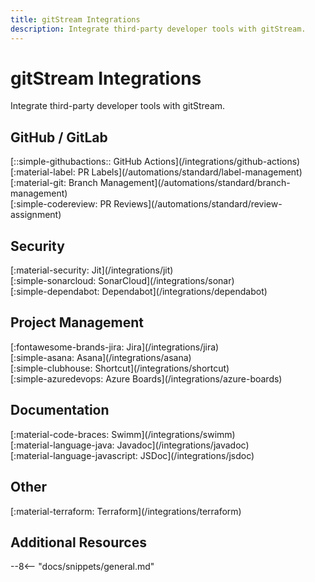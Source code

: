 ```yaml
---
title: gitStream Integrations
description: Integrate third-party developer tools with gitStream.
---
```

# gitStream Integrations

Integrate third-party developer tools with gitStream.

<!-- --8<-- [start:integrations]-->
## GitHub / GitLab
<div class="integrations-list" markdown="1">

<div class="integrations-card" markdown="1">
<div class="integrations-card-title" markdown="1">
[::simple-githubactions:: GitHub Actions](/integrations/github-actions)
</div>
</div>

<div class="integrations-card" markdown="1">
<div class="integrations-card-title" markdown="1">
[:material-label: PR Labels](/automations/standard/label-management)
</div>
</div>

<div class="integrations-card" markdown="1">
<div class="integrations-card-title" markdown="1">
[:material-git: Branch Management](/automations/standard/branch-management)
</div>
</div>

<div class="integrations-card" markdown="1">
<div class="integrations-card-title" markdown="1">
[:simple-codereview: PR Reviews](/automations/standard/review-assignment)
</div>
</div>

</div>

## Security

<div class="integrations-list" markdown="1">

<div class="integrations-card" markdown="1">
<div class="integrations-card-title" markdown="1">
[:material-security: Jit](/integrations/jit)
</div>
</div>

<div class="integrations-card" markdown="1">
<div class="integrations-card-title" markdown="1">
[:simple-sonarcloud: SonarCloud](/integrations/sonar)
</div>
</div>

<div class="integrations-card" markdown="1">
<div class="integrations-card-title" markdown="1">
[:simple-dependabot: Dependabot](/integrations/dependabot)
</div>
</div>

</div>

## Project Management

<div class="integrations-list" markdown="1">

<div class="integrations-card" markdown="1">
<div class="integrations-card-title" markdown="1">
[:fontawesome-brands-jira: Jira](/integrations/jira)
</div>
</div>

<div class="integrations-card" markdown="1">
<div class="integrations-card-title" markdown="1">
[:simple-asana: Asana](/integrations/asana)
</div>
</div>

<div class="integrations-card" markdown="1">
<div class="integrations-card-title" markdown="1">
[:simple-clubhouse: Shortcut](/integrations/shortcut)
</div>
</div>

<div class="integrations-card" markdown="1">
<div class="integrations-card-title" markdown="1">
[:simple-azuredevops: Azure Boards](/integrations/azure-boards)
</div>
</div>

</div>

## Documentation

<div class="integrations-list" markdown="1">

<div class="integrations-card" markdown="1">
<div class="integrations-card-title" markdown="1">
[:material-code-braces: Swimm](/integrations/swimm)
</div>
</div>

<div class="integrations-card" markdown="1">
<div class="integrations-card-title" markdown="1">
[:material-language-java: Javadoc](/integrations/javadoc)
</div>
</div>

<div class="integrations-card" markdown="1">
<div class="integrations-card-title" markdown="1">
[:material-language-javascript: JSDoc](/integrations/jsdoc)
</div>
</div>

</div>

## Other

<div class="integrations-list" markdown="1">

<div class="integrations-card" markdown="1">
<div class="integrations-card-title" markdown="1">
[:material-terraform: Terraform](/integrations/terraform)
</div>
</div>

</div>
<!-- --8<-- [end:integrations]-->

## Additional Resources
--8<-- "docs/snippets/general.md"
